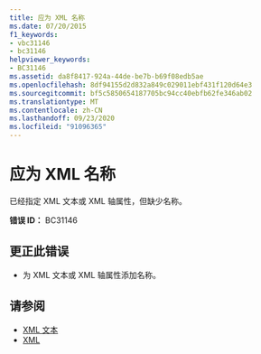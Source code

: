 ```yaml
---
title: 应为 XML 名称
ms.date: 07/20/2015
f1_keywords:
- vbc31146
- bc31146
helpviewer_keywords:
- BC31146
ms.assetid: da8f8417-924a-44de-be7b-b69f08edb5ae
ms.openlocfilehash: 8df94155d2d832a849c029011ebf431f120d64e3
ms.sourcegitcommit: bf5c5850654187705bc94cc40ebfb62fe346ab02
ms.translationtype: MT
ms.contentlocale: zh-CN
ms.lasthandoff: 09/23/2020
ms.locfileid: "91096365"
---
```

# <a name="xml-name-expected"></a>应为 XML 名称

已经指定 XML 文本或 XML 轴属性，但缺少名称。  
  
 **错误 ID：** BC31146  
  
## <a name="to-correct-this-error"></a>更正此错误  
  
- 为 XML 文本或 XML 轴属性添加名称。  
  
## <a name="see-also"></a>请参阅

- [XML 文本](../language-reference/xml-literals/index.md)
- [XML](../programming-guide/language-features/xml/index.md)
